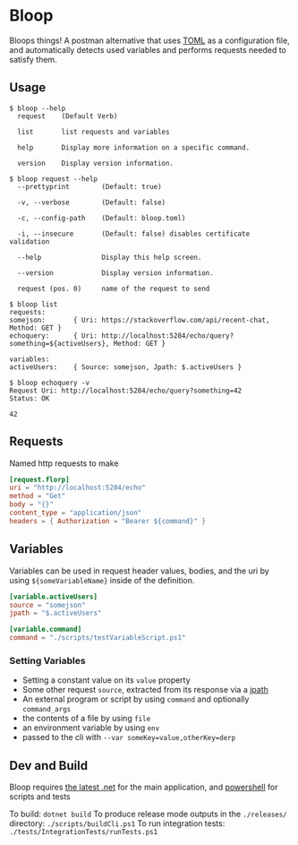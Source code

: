 # Bloop
Bloops things! A postman alternative that uses [TOML](https://toml.io) as a configuration file, and automatically detects used variables and performs requests needed to satisfy them.

## Usage

```console
$ bloop --help
  request    (Default Verb)

  list       list requests and variables

  help       Display more information on a specific command.

  version    Display version information.

$ bloop request --help
  --prettyprint        (Default: true)

  -v, --verbose        (Default: false)

  -c, --config-path    (Default: bloop.toml)

  -i, --insecure       (Default: false) disables certificate validation

  --help               Display this help screen.

  --version            Display version information.

  request (pos. 0)     name of the request to send
```

```console
$ bloop list
requests:
somejson:       { Uri: https://stackoverflow.com/api/recent-chat, Method: GET }
echoquery:      { Uri: http://localhost:5284/echo/query?something=${activeUsers}, Method: GET }

variables:
activeUsers:    { Source: somejson, Jpath: $.activeUsers }

$ bloop echoquery -v
Request Uri: http://localhost:5284/echo/query?something=42
Status: OK

42
```

## Requests
Named http requests to make
```toml
[request.florp]
uri = "http://localhost:5284/echo"
method = "Get"
body = "{}"
content_type = "application/json"
headers = { Authorization = "Bearer ${command}" }
```

## Variables
Variables can be used in request header values, bodies, and the uri by using `${someVariableName}` inside of the definition.
```toml
[variable.activeUsers]
source = "somejson"
jpath = "$.activeUsers"

[variable.command]
command = "./scripts/testVariableScript.ps1"

```

### Setting Variables
* Setting a constant value on its `value` property
* Some other request `source`, extracted from its response via a [jpath](https://tools.ietf.org/id/draft-goessner-dispatch-jsonpath-00.html#section-1.3)
* An external program or script by using `command` and optionally `command_args`
* the contents of a file by using `file`
* an environment variable by using `env`
* passed to the cli with `--var someKey=value,otherKey=derp`

## Dev and Build
Bloop requires [the latest .net](https://dotnet.microsoft.com/en-us/download) for the main application, and [powershell](https://github.com/PowerShell/PowerShell) for scripts and tests

To build: `dotnet build`
To produce release mode outputs in the `./releases/` directory: `./scripts/buildCli.ps1`
To run integration tests: `./tests/IntegrationTests/runTests.ps1`
